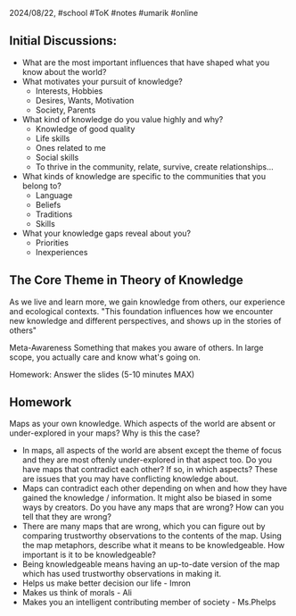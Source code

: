 2024/08/22, #school #ToK #notes #umarik #online 
## Initial Discussions:
- What are the most important influences that have shaped what you know about the world?
- What motivates your pursuit of knowledge?
	- Interests, Hobbies
	- Desires, Wants, Motivation
	- Society, Parents
- What kind of knowledge do you value highly and why?
	- Knowledge of good quality
	- Life skills
	- Ones related to me
	- Social skills
	- To thrive in the community, relate, survive, create relationships...
- What kinds of knowledge are specific to the communities that you belong to?
	- Language
	- Beliefs
	- Traditions
	- Skills
- What your knowledge gaps reveal about you?
	- Priorities
	- Inexperiences
## The Core Theme in Theory of Knowledge
As we live and learn more, we gain knowledge from others, our experience and ecological contexts.
	"This foundation influences how we encounter new knowledge and different perspectives, and shows up in the stories of others"

Meta-Awareness
	Something that makes you aware of others.
	In large scope, you actually care and know what's going on.

Homework: Answer the slides (5-10 minutes MAX)
## Homework
Maps as your own knowledge.
Which aspects of the world are absent or under-explored in your maps? Why is this the case?
- In maps, all aspects of the world are absent except the theme of focus and they are most oftenly under-explored in that aspect too.
Do you have maps that contradict each other? If so, in which aspects? These are issues that you may have conflicting knowledge about.
- Maps can contradict each other depending on when and how they have gained the knowledge / information. It might also be biased in some ways by creators.
Do you have any maps that are wrong? How can you tell that they are wrong?
- There are many maps that are wrong, which you can figure out by comparing trustworthy observations to the contents of the map. 
Using the map metaphors, describe what it means to be knowledgeable. How important is it to be knowledgeable?
- Being knowledgeable means having an up-to-date version of the map which has used trustworthy observations in making it.
- Helps us make better decision our life - Imron
- Makes us think of morals - Ali
 - Makes you an intelligent contributing member of society - Ms.Phelps